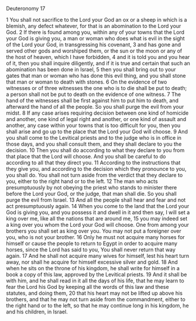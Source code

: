 Deuteronomy 17

1	You shall not sacrifice to the Lord your God an ox or a sheep in which is a blemish, any defect whatever, for that is an abomination to the Lord your God.
2	If there is found among you, within any of your towns that the Lord your God is giving you, a man or woman who does what is evil in the sight of the Lord your God, in transgressing his covenant,
3	and has gone and served other gods and worshiped them, or the sun or the moon or any of the host of heaven, which I have forbidden,
4	and it is told you and you hear of it, then you shall inquire diligently, and if it is true and certain that such an abomination has been done in Israel,
5	then you shall bring out to your gates that man or woman who has done this evil thing, and you shall stone that man or woman to death with stones.
6	On the evidence of two witnesses or of three witnesses the one who is to die shall be put to death; a person shall not be put to death on the evidence of one witness.
7	The hand of the witnesses shall be first against him to put him to death, and afterward the hand of all the people. So you shall purge the evil from your midst.
8	If any case arises requiring decision between one kind of homicide and another, one kind of legal right and another, or one kind of assault and another, any case within your towns that is too difficult for you, then you shall arise and go up to the place that the Lord your God will choose.
9	And you shall come to the Levitical priests and to the judge who is in office in those days, and you shall consult them, and they shall declare to you the decision.
10	Then you shall do according to what they declare to you from that place that the Lord will choose. And you shall be careful to do according to all that they direct you.
11	According to the instructions that they give you, and according to the decision which they pronounce to you, you shall do. You shall not turn aside from the verdict that they declare to you, either to the right hand or to the left.
12	The man who acts presumptuously by not obeying the priest who stands to minister there before the Lord your God, or the judge, that man shall die. So you shall purge the evil from Israel.
13	And all the people shall hear and fear and not act presumptuously again.
14	When you come to the land that the Lord your God is giving you, and you possess it and dwell in it and then say, I will set a king over me, like all the nations that are around me,
15	you may indeed set a king over you whom the Lord your God will choose. One from among your brothers you shall set as king over you. You may not put a foreigner over you, who is not your brother.
16	Only he must not acquire many horses for himself or cause the people to return to Egypt in order to acquire many horses, since the Lord has said to you, You shall never return that way again.
17	And he shall not acquire many wives for himself, lest his heart turn away, nor shall he acquire for himself excessive silver and gold.
18	And when he sits on the throne of his kingdom, he shall write for himself in a book a copy of this law, approved by the Levitical priests.
19	And it shall be with him, and he shall read in it all the days of his life, that he may learn to fear the Lord his God by keeping all the words of this law and these statutes, and doing them,
20	that his heart may not be lifted up above his brothers, and that he may not turn aside from the commandment, either to the right hand or to the left, so that he may continue long in his kingdom, he and his children, in Israel.


